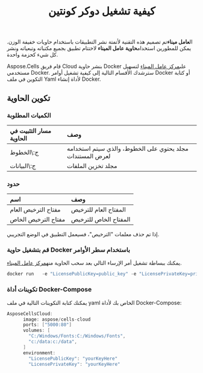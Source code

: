 ﻿---
title: كيفية تشغيل دوكر كونتين
second_title: Aspose.Cells Cloud Documen
type: docs
url: /ar/getting-started/how-to-run-docker-container/
aliases: [/how-to-run-docker-container/]
description: كيفية تشغيل حاوية Docker Aspose.Cells السحابية. Aspose.Cells تدعم السحابة Excel لإنشاء وتحويل ودمج وتقسيم وحماية وتشغيل الكائن الداخلي وما إلى ذلك
weight: 100
kwords: Excel، Office Cloud، REST API، جدول البيانات، PDF، CSV، Json، Markdwon، كيفية تشغيل حاوية Docker
---
 ال**عامل ميناء**تم تصميم هذه التقنية لأتمتة نشر التطبيقات باستخدام حاويات خفيفة الوزن. يمكن للمطورين استخدام**حاوية عامل الميناء** لاختتام تطبيق بجميع مكتباته وتبعياته ونشر كل شيء كحزمة واحدة.

 Aspose.Cells قام فريق Cloud بنشر حاوية Docker على[مركز عامل الميناء](https://hub.docker.com/r/aspose/cells-cloud) لتسهيل مستخدمي Docker. سترشدك الأقسام التالية إلى كيفية تشغيل أوامر Docker أو كتابة التكوين في ملف Yaml لأداة إنشاء Docker.

## تكوين الحاوية

### الكميات المطلوبة

|مسار التثبيت في الحاوية|وصف|
|:- |:- |
|ج:\الخطوط|مجلد يحتوي على الخطوط، والذي سيتم استخدامه لعرض المستندات|
|ج:\البيانات|مجلد تخزين الملفات|

### حدود

|اسم|وصف|
|:- |:- |
|مفتاح الترخيص العام|المفتاح العام للترخيص|
|مفتاح الترخيص الخاص|المفتاح الخاص للترخيص|


إذا تم حذف معلمات "الترخيص"، فسيعمل التطبيق في الوضع التجريبي.


### قم بتشغيل حاوية Docker باستخدام سطر الأوامر

يمكنك ببساطة تشغيل أمر الإرساء التالي بعد سحب الحاوية منه[مركز عامل الميناء](https://href.li/?https://hub.docker.com/r/aspose/cells-cloud).

```JAVA
docker run   -e "LicensePublicKey=public_key" -e "LicensePrivateKey=private_key" -v c:/data:c:/data  -v C:/Windows/Fonts:C:/Windows/Fonts -p 80:5000   aspose/cells-cloud
```

### تكوينات أداة Docker-Compose

يمكنك كتابة التكوينات التالية في ملف yaml الخاص بك لأداة Docker-Compose:

```JAVA
AsposeCellsCloud:
      image: aspose/cells-cloud
      ports: ["5000:80"]
      volumes: [
        "C:/Windows/Fonts:C:/Windows/Fonts",
        "c:/data:c:/data",
      ]
      environment:
        "LicensePublicKey": "yourKeyHere"
        "LicensePrivateKey": "yourKeyHere"
```
